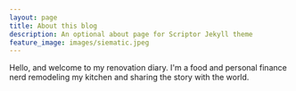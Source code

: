 ```yaml
---
layout: page
title: About this blog
description: An optional about page for Scriptor Jekyll theme
feature_image: images/siematic.jpeg
---
```


Hello, and welcome to my renovation diary. I'm a food and personal finance nerd remodeling my kitchen and sharing the story with the world.
